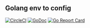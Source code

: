 ## Golang env to config
[![CircleCI](https://circleci.com/gh/otakukaze/envconfig/tree/master.svg?style=svg)](https://circleci.com/gh/otakukaze/envconfig/tree/master)
[![GoDoc](https://godoc.org/github.com/otakukaze/envconfig?status.svg)](https://godoc.org/github.com/otakukaze/envconfig)
[![Go Report Card](https://goreportcard.com/badge/github.com/otakukaze/envconfig)](https://goreportcard.com/report/github.com/otakukaze/envconfig)
